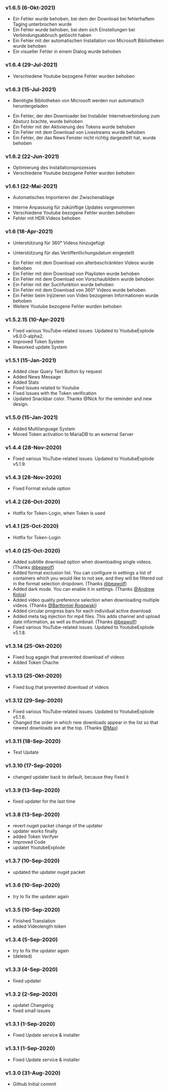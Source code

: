 ﻿### v1.6.5 (6-Okt-2021)
* Ein Fehler wurde behoben, bei dem der Download bei fehlerhaftem Taging unterbrochen wurde
* Ein Fehler wurde behoben, bei dem sich Einstellungen bei Verbindungsabbruch gelöscht haben
* Ein Fehler mit der automatischen Installation von Microsoft Bibliotheken wurde behoben
* Ein visueller Fehler in einem Dialog wurde behoben

### v1.6.4 (29-Jul-2021)
* Verschiedene Youtube bezogene Fehler wurden behoben

### v1.6.3 (15-Jul-2021)
+ Benötigte Bibliotheken von Microsoft werden nun automatisch heruntergeladen

* Ein Fehler, der den Downloader bei Instabiler Internetverbindung zum Absturz brachte, wurde behoben
* Ein Fehler mit der Aktivierung des Tokens wurde behoben
* Ein Fehler mit dem Download von Livestreams wurde behoben
* Ein Fehler, der das News Fenster nicht richtig dargestellt hat, wurde behoben

### v1.6.2 (22-Jun-2021)
* Optimierung des Installationsprozesses
* Verschiedene Youtube bezogene Fehler wurden behoben

### v1.6.1 (22-Mai-2021)
+ Automatisches Importieren der Zwischenablage
* Interne Anpassung für zukünftige Updates vorgenommen
* Verschiedene Youtube bezogene Fehler wurden behoben
* Fehler mit HDR Videos behoben

### v1.6 (18-Apr-2021)
+ Unterstützung für 360° Videos hinzugefügt
- Unterstützung für das Veröffentlichungsdatum eingestellt
* Ein Fehler mit dem Download von alterbeschränkten Videos wurde behoben
* Ein Fehler mit dem Download von Playlisten wurde behoben
* Ein Fehler mit dem Download von Vorschaubildern wurde behoben
* Ein Fehler mit der Suchfunktion wurde behoben
* Ein Fehler mit dem Download von 360° Videos wurde behoben
* Ein Fehler beim Injizieren von Video bezogenen Informationen wurde behoben
* Weitere Youtube bezogene Fehler wurden behoben

### v1.5.2.15 (10-Apr-2021)
- Fixed various YouTube-related issues. Updated to YoutubeExplode v6.0.0-alpha2.
- Improved Token System
- Reworked update System

### v1.5.1 (15-Jan-2021)
- Added clear Query Text Button by request
- Added News Message
- Added Stats
- Fixed Issues related to Youtube
- Fixed Issues with the Token verification
- Updated Snackbar color. Thanks @Nick for the reminder and new design.

### v1.5.0 (15-Jan-2021)
- Added Multilanguage System
- Moved Token activation to MariaDB to an external Server

### v1.4.4 (28-Nov-2020)
- Fixed various YouTube-related issues. Updated to YoutubeExplode v5.1.9.

### v1.4.3 (28-Nov-2020)
- Fixed Format exlude option

### v1.4.2 (26-Oct-2020)
- Hotfix for Token-Login, when Token is used

### v1.4.1 (25-Oct-2020)
- Hotfix for Token-Login

### v1.4.0 (25-Oct-2020)

- Added subtitle download option when downloading single videos. (Thanks [@beawolf](https://github.com/beawolf))
- Added format exclusion list. You can configure in settings a list of containers which you would like to not see, and they will be filtered out in the format selection dropdown. (Thanks [@beawolf](https://github.com/beawolf))
- Added dark mode. You can enable it in settings. (Thanks [@Andrew Kolos](https://github.com/andrewkolos))
- Added video quality preference selection when downloading multiple videos. (Thanks [@Bartłomiej Rogowski](https://github.com/brogowski))
- Added circular progress bars for each individual active download.
- Added meta tag injection for mp4 files. This adds channel and upload date information, as well as thumbnail. (Thanks [@beawolf](https://github.com/beawolf))
- Fixed various YouTube-related issues. Updated to YoutubeExplode v5.1.8.

### v1.3.14 (25-Okt-2020)

- Fixed bug agagin that prevented download of videos
- Added Token Chache

### v1.3.13 (25-Okt-2020)

- Fixed bug that prevented download of videos

### v1.3.12 (29-Sep-2020)

- Fixed various YouTube-related issues. Updated to YoutubeExplode v5.1.6.
- Changed the order in which new downloads appear in the list so that newest downloads are at the top. (Thanks [@Max](https://github.com/badijm))


### v1.3.11 (18-Sep-2020)

- Test Update


### v1.3.10 (17-Sep-2020)

- changed updater back to default, because they fixed it

### v1.3.9 (13-Sep-2020)

- fixed updater for the last time

### v1.3.8 (13-Sep-2020)

- revert nuget packet change of the updater
- updater works finally
- added Token Verifyer
- Improved Code
- updatet YoutubeExplode

### v1.3.7 (10-Sep-2020)

- updated the updater nuget packet

### v1.3.6 (10-Sep-2020)

- try to fix the updater again

### v1.3.5 (10-Sep-2020)

- Finished Translation
- added Videolength token

### v1.3.4 (5-Sep-2020)

- try to fix the updater again
- (deleted)

### v1.3.3 (4-Sep-2020)

- fixed updater

### v1.3.2 (2-Sep-2020)

- updatet Changelog
- fixed small issues

### v1.3.1 (1-Sep-2020)

- Fixed Update service & installer

### v1.3.1 (1-Sep-2020)

- Fixed Update service & installer

### v1.3.0 (31-Aug-2020)

- Github Initial commit
